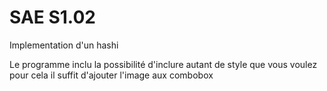 
# SAE S1.02 

Implementation d'un hashi

Le programme inclu la possibilité d'inclure autant de style que vous voulez 
pour cela il suffit d'ajouter l'image aux combobox

